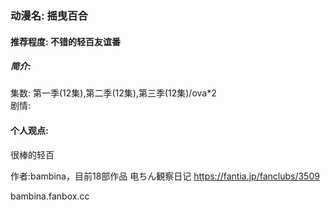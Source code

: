 ### 动漫名: 摇曳百合


#### 推荐程度: 不错的轻百友谊番


##### 简介:
集数:
第一季(12集),第二季(12集),第三季(12集)/ova*2  
剧情:

#### 个人观点:
很棒的轻百



作者:bambina，目前18部作品
电ちん観察日记
https://fantia.jp/fanclubs/3509

bambina.fanbox.cc 
